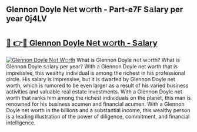 ## Glennon Doyle N𝚎t w𝚘rth - Part-e7F S𝚊lary per year 0j4LV

# <h2><a href="http://gc4cyo.nevu.top/?p=Glennon+Doyle">🔗 👉🔴 Glennon Doyle N𝚎t w𝚘rth - S𝚊lary</a></h2>

[![Glennon Doyle N𝚎t W𝚘rth](https://i.imgur.com/Oavwk0R.jpeg)](http://gc4cyo.nevu.top/?p=Glennon+Doyle)
What is Glennon Doyle n𝚎t w𝚘rth? What is Glennon Doyle s𝚊lary per year?
With a Glennon Doyle net worth that is impressive, this wealthy individual is among the richest in his professional circle. His salary is impressive, but it is dwarfed by Glennon Doyle net worth, which is rumored to be even larger as a result of his varied business activities and valuable real estate investments. With a Glennon Doyle net worth that ranks him among the richest individuals on the planet, this man is renowned for his business acumen and financial acumen. With a Glennon Doyle net worth in the billions and a substantial income, this wealthy person is a leading illustration of the power of diligence, commitment, and financial intelligence.
